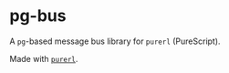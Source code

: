 # pg-bus

A `pg`-based message bus library for `purerl` (PureScript).

Made with [`purerl`](https://github.com/purerl/purerl).
